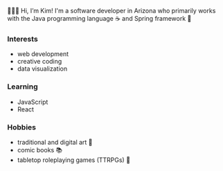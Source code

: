 👩🏻‍💻 Hi, I’m Kim! I'm a software developer in Arizona who primarily works with the Java programming language ☕️ and Spring framework 🍃

### Interests
* web development
* creative coding
* data visualization

### Learning
* JavaScript
* React

### Hobbies
* traditional and digital art 🎨
* comic books 📚
* tabletop roleplaying games (TTRPGs) 🎲

<!---
kimberlychong/kimberlychong is a ✨ special ✨ repository because its `README.md` (this file) appears on your GitHub profile.
You can click the Preview link to take a look at your changes.
--->
